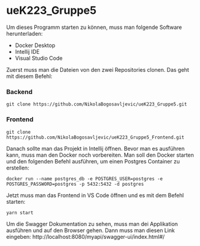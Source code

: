 # ueK223_Gruppe5

Um dieses Programm starten zu können, muss man folgende Software herunterladen:
- Docker Desktop
- Intellij IDE
- Visual Studio Code

Zuerst muss man die Dateien von den zwei Repositories clonen. Das geht mit diesem Befehl:

### Backend
````
git clone https://github.com/NikolaBogosavljevic/ueK223_Gruppe5.git
````
### Frontend
````
git clone https://github.com/NikolaBogosavljevic/ueK223_Gruppe5_Frontend.git
````
Danach sollte man das Projekt in Intellij öffnen.
Bevor man es ausführen kann, muss man den Docker noch vorbereiten.
Man soll den Docker starten und den folgenden Befehl ausführen, um einen Postgres Container zu erstellen:
````
docker run --name postgres_db -e POSTGRES_USER=postgres -e POSTGRES_PASSWORD=postgres -p 5432:5432 -d postgres
````
Jetzt muss man das Frontend in VS Code öffnen und es mit dem Befehl starten:
```
yarn start
```

Um die Swagger Dokumentation zu sehen, muss man dei Applikation ausführen und auf den Browser gehen. Dann muss man diesen Link eingeben:
http://localhost:8080/myapi/swagger-ui/index.html#/
